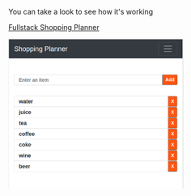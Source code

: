 You can take a look to see how it's working

<a href='https://fullstack-shopping-planner.herokuapp.com/'>Fullstack Shopping Planner</a>

<img src='screenshot.png' alt='fullstack shopping planner' height=296 width=346/> 
